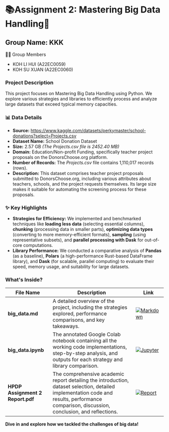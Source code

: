 # 📚Assignment 2:  Mastering Big Data Handling🚀

## Group Name: KKK
👨‍💻 Group Members
- KOH LI HUI (A22EC0059)
- KOH SU XUAN (A22EC0060)

### Project Description
This project focuses on Mastering Big Data Handling using Python. We explore various strategies and libraries to efficiently process and analyze large datasets that exceed typical memory capacities.

### 📊 Data Details
- **Source:** https://www.kaggle.com/datasets/perkymaster/school-donations?select=Projects.csv
- **Dataset Name:** School Donation Dataset
- **Size:** 2.57 GB _(The Projects.csv file is 2452.40 MB)_
- **Domain:** Education/Non-profit Funding, specifically teacher project proposals on the DonorsChoose.org platform.
- **Number of Records:** The _Projects.csv_ file contains 1,110,017 records (rows).
- **Description:** This dataset comprises teacher project proposals submitted to DonorsChoose.org, including various attributes about teachers, schools, and the project requests themselves. Its large size makes it suitable for automating the screening process for these proposals.

### ✨ Key Highlights 
- **Strategies for Efficiency:** We implemented and benchmarked techniques like **loading less data** (selecting essential columns), **chunking** (processing data in smaller parts), **optimizing data types** (converting to more memory-efficient formats), **sampling** (using representative subsets), and **parallel processing with Dask** for out-of-core computations.
- **Library Performance:** We conducted a comparative analysis of **Pandas** (as a baseline), **Polars** (a high-performance Rust-based DataFrame library), and **Dask** (for scalable, parallel computing) to evaluate their speed, memory usage, and suitability for large datasets.

### What's Inside?
| File Name                     | Description                                | Link |
|------------------------------|--------------------------------------------|------|
| **big_data.md**  |A detailed overview of the project, including the strategies explored, performance comparisons, and key takeaways.| [![Markdown](https://img.shields.io/badge/Read-MD-lightgrey?logo=markdown&logoColor=black)](big_data.md)|
|**big_data.ipynb**| The annotated Google Colab notebook containing all the working code implementations, step-by-step analysis, and outputs for each strategy and library comparison.|[![Jupyter](https://img.shields.io/badge/Open-Jupyter-orange?logo=jupyter&logoColor=white)](big_data.ipynb)|
|**HPDP Assignment 2 Report.pdf**|The comprehensive academic report detailing the introduction, dataset selection, detailed implementation code and results, performance comparison, discussion, conclusion, and reflections.|[![Report](https://img.shields.io/badge/View-Report-blue?logo=readthedocs&logoColor=white)](https://github.com/username/repo/blob/main/report.pdf)|

**Dive in and explore how we tackled the challenges of big data!**
